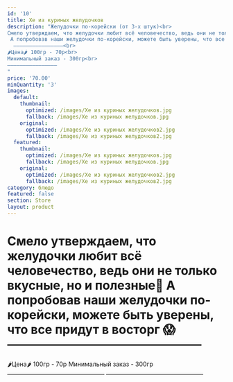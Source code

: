 ```yaml
---
id: '10'
title: Хе из куриных желудочков
description: "Желудочки по-корейски (от 3-х штук)<br>
Смело утверждаем, что желудочки любит всё человечество, ведь они не только вкусные, но и полезные💪<br>
 А попробовав наши желудочки по-корейски, можете быть уверены, что все придут в восторг 😱<br>
  ————————————————<br>
🌶Цена🌶 100гр - 70р<br>
Минимальный заказ - 300гр<br>
————————————————
"
price: '70.00'
minQuantity: '3'
images:
  default:
    thumbnail:
      optimized: /images/Хе из куриных желудочков.jpg
      fallback: /images/Хе из куриных желудочков.jpg
    original:
      optimized: /images/Хе из куриных желудочков2.jpg
      fallback: /images/Хе из куриных желудочков2.jpg
  featured:
    thumbnail:
      optimized: /images/Хе из куриных желудочков.jpg
      fallback: /images/Хе из куриных желудочков.jpg
    original:
      optimized: /images/Хе из куриных желудочков2.jpg
      fallback: /images/Хе из куриных желудочков2.jpg
category: блюдо
featured: false
section: Store
layout: product
---
```


# Смело утверждаем, что желудочки любит всё человечество, ведь они не только вкусные, но и полезные💪 А попробовав наши желудочки по-корейски, можете быть уверены, что все придут в восторг 😱 ————————————————
🌶Цена🌶 100гр - 70р
Минимальный заказ - 300гр
————————————————
————————————————
